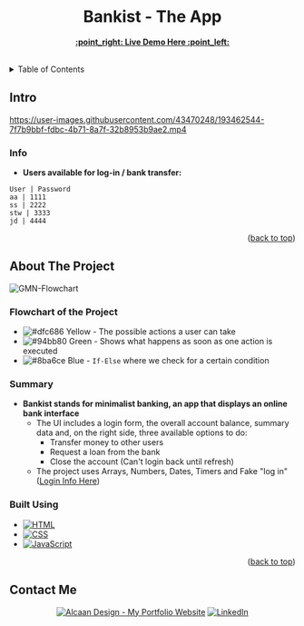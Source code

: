 <h1 align="center">Bankist - The App</h1>

  <p align="center">
    <a href="https://bankist-app-angi.netlify.app/"><strong>:point_right: Live Demo Here :point_left:</strong></a>
    <br />
    <br />
  </p>

<details>
  <summary>Table of Contents</summary>
  <ol>
    <li>
      <a href="#intro">Intro</a>
      <ul>
        <li><a href="#info">Info</a></li>
      </ul>
    </li>
    <li>
      <a href="#about-the-project">About The Project</a>
      <ul>
        <li><a href="#built-using">Built Using</a></li>
      </ul>
    </li>
    <li><a href="#contact-me">Contact</a></li>
  </ol>
</details>

<!-- Intro -->
## Intro



https://user-images.githubusercontent.com/43470248/193462544-7f7b9bbf-fdbc-4b71-8a7f-32b8953b9ae2.mp4



### Info

* __Users available for log-in / bank transfer:__

```
User | Password
aa | 1111
ss | 2222
stw | 3333
jd | 4444
```

<p align="right">(<a href="#readme-top">back to top</a>)</p>

<!-- ABOUT THE PROJECT -->
## About The Project

![GMN-Flowchart](https://github.com/darirak/complete-javascript-course/blob/master/11-Arrays-Bankist/starter/Bankist-flowchart.png?raw=true)

### **Flowchart of the Project**
* ![#dfc686](https://via.placeholder.com/15/dfc686/dfc686.png) Yellow - The possible actions a user can take
* ![#94bb80](https://via.placeholder.com/15/94bb80/94bb80.png) Green - Shows what happens as soon as one action is executed
* ![#8ba6ce](https://via.placeholder.com/15/8ba6ce/8ba6ce.png) Blue - `If-Else` where we check for a certain condition

### Summary

* **Bankist stands for minimalist banking, an app that displays an online bank interface**
  * The UI includes a login form, the overall account balance, summary data and, on the right side, three available options to do:
    * Transfer money to other users
    * Request a loan from the bank
    * Close the account (Can't login back until refresh)
  * The project uses Arrays, Numbers, Dates, Timers and Fake "log in" (<a href="#info">Login Info Here</a>)

### Built Using

* [![HTML][HTML.com]][HTML-url]
* [![CSS][CSS3.com]][CSS-url]
* [![JavaScript][JavaScript.com]][JavaScript-url]

<p align="right">(<a href="#readme-top">back to top</a>)</p>

## Contact Me

<p>
<div align="center">
  <a href="https://darirak.ro/"><img src="https://img.shields.io/badge/-My%20Portfolio%20Website-blueviolet?style=for-the-badge" alt="Alcaan Design - My Portfolio Website" /></a>
  <a href="https://www.linkedin.com/in/darirak/"><img src="https://img.shields.io/badge/LinkedIn-0077B5?style=for-the-badge&logo=linkedin&logoColor=white" alt="LinkedIn" /></a>
</div>

[HTML.com]: https://img.shields.io/badge/html-e44d26?style=for-the-badge&logo=html5&logoColor=white
[HTML-url]: https://www.html.com/
[CSS3.com]: https://img.shields.io/badge/css-0070ba?style=for-the-badge&logo=css3&logoColor=white
[CSS-url]: https://www.css3.com/
[JavaScript.com]: https://img.shields.io/badge/JavaScript-F7DF1E?style=for-the-badge&logo=javascript&logoColor=black
[JavaScript-url]: https://www.javascript.com/
